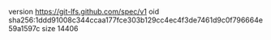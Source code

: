 version https://git-lfs.github.com/spec/v1
oid sha256:1ddd91008c344ccaa177fce303b129cc4ec4f3de7461d9c0f796664e59a1597c
size 14406
